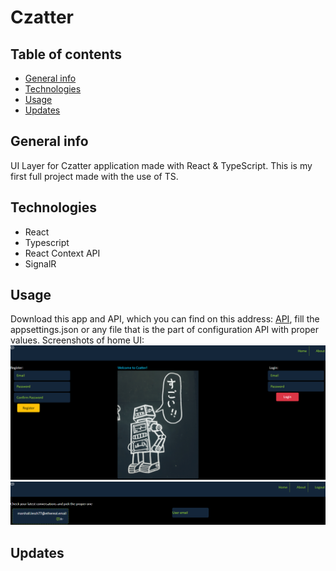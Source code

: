 # Czatter

## Table of contents

- [General info](#general-info)
- [Technologies](#technologies)
- [Usage](#usage)
- [Updates](#updates)

## General info

UI Layer for Czatter application made with React & TypeScript. This is my first full project made with the use of TS.

## Technologies

- React
- Typescript
- React Context API
- SignalR

## Usage

Download this app and API, which you can find on this address: [API](), fill the appsettings.json or any file that is the part of configuration API with proper values.
Screenshots of home UI:
![Home1](https://raw.githubusercontent.com/ptakpiotr/czatter-ui/master/home1.png?token=GHSAT0AAAAAABRPSH2AYYNPICVRE3247PE4YQGRFFQ)
![Home2](https://raw.githubusercontent.com/ptakpiotr/czatter-ui/master/home2.png?token=GHSAT0AAAAAABRPSH2BRYED5WBOZKZJCIZ2YQGRFIQ)

## Updates
